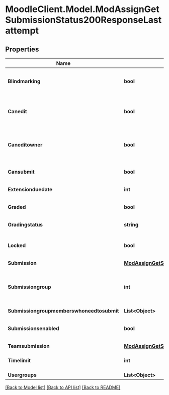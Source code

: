 # MoodleClient.Model.ModAssignGetSubmissionStatus200ResponseLastattempt

## Properties

Name | Type | Description | Notes
------------ | ------------- | ------------- | -------------
**Blindmarking** | **bool** | Whether blind marking is enabled. | [default to null]
**Canedit** | **bool** | Whether the user can edit the current submission. | [default to null]
**Caneditowner** | **bool** | Whether the owner of the submission can edit it. | [default to null]
**Cansubmit** | **bool** | Whether the user can submit. | [default to null]
**Extensionduedate** | **int** | Extension due date. | [default to null]
**Graded** | **bool** | Whether the submission is graded. | [default to null]
**Gradingstatus** | **string** | Grading status. | [default to "null"]
**Locked** | **bool** | Whether new submissions are locked. | [default to null]
**Submission** | [**ModAssignGetSubmissionStatus200ResponseLastattemptSubmission**](ModAssignGetSubmissionStatus200ResponseLastattemptSubmission.md) |  | [optional] 
**Submissiongroup** | **int** | The submission group id (for group submissions only). | [optional] [default to null]
**Submissiongroupmemberswhoneedtosubmit** | **List&lt;Object&gt;** |  | [optional] 
**Submissionsenabled** | **bool** | Whether submissions are enabled or not. | 
**Teamsubmission** | [**ModAssignGetSubmissionStatus200ResponseLastattemptTeamsubmission**](ModAssignGetSubmissionStatus200ResponseLastattemptTeamsubmission.md) |  | [optional] 
**Timelimit** | **int** | Time limit for submission. | [optional] [default to null]
**Usergroups** | **List&lt;Object&gt;** |  | 

[[Back to Model list]](../README.md#documentation-for-models) [[Back to API list]](../README.md#documentation-for-api-endpoints) [[Back to README]](../README.md)

